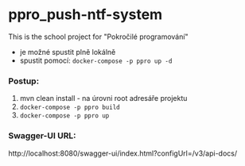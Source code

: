 # ppro_push-ntf-system
This is the school project for "Pokročilé programování"

- je možné spustit plně lokálně
- spustit pomocí: ```docker-compose -p ppro up -d```

### Postup:

1) mvn clean install - na úrovni root adresáře projektu
2) ```docker-compose -p ppro build```
3) ```docker-compose -p ppro up```

### Swagger-UI URL:

http://localhost:8080/swagger-ui/index.html?configUrl=/v3/api-docs/
